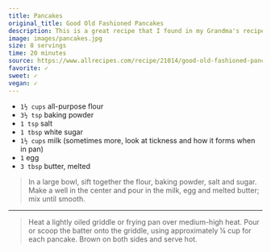 ```yaml
---
title: Pancakes
original_title: Good Old Fashioned Pancakes
description: This is a great recipe that I found in my Grandma's recipe book. Judging from the weathered look of this recipe card, this was a family favorite.
image: images/pancakes.jpg
size: 8 servings
time: 20 minutes
source: https://www.allrecipes.com/recipe/21014/good-old-fashioned-pancakes/
favorite: ✓
sweet: ✓
vegan: ✓
---
```


* `1½ cups` all-purpose flour
* `3½ tsp` baking powder
* `1 tsp` salt
* `1 tbsp` white sugar
* `1½ cups` milk (sometimes more, look at tickness and how it forms when in pan)
* `1` egg
* `3 tbsp` butter, melted

> In a large bowl, sift together the flour, baking powder, salt and sugar. Make a well in the center and pour in the milk, egg and melted butter; mix until smooth.

---

> Heat a lightly oiled griddle or frying pan over medium-high heat. Pour or scoop the batter onto the griddle, using approximately ¼ cup for each pancake. Brown on both sides and serve hot. 
